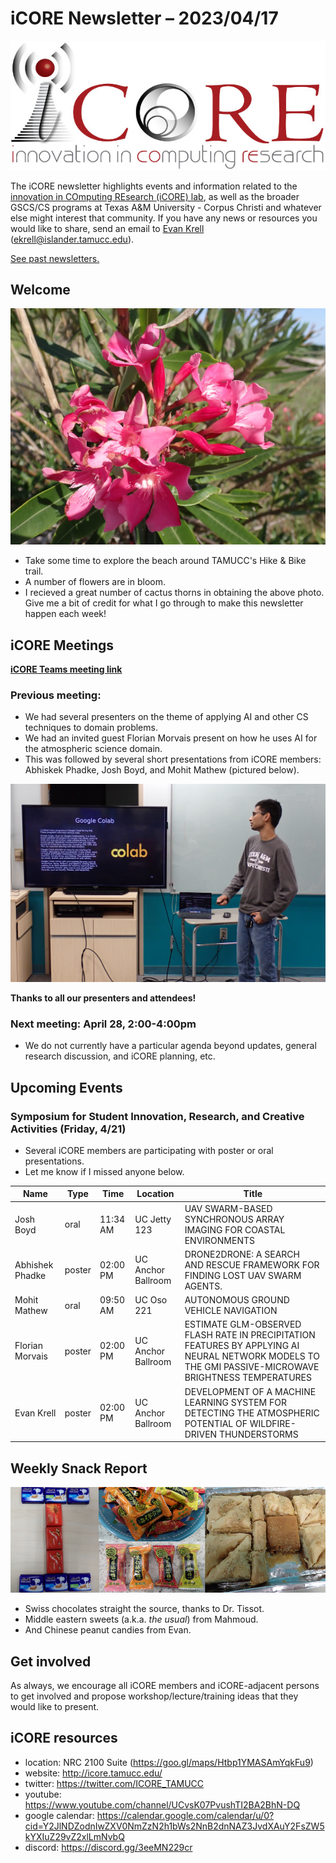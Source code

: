 # iCORE Newsletter – 2023/04/17

![logo](../img/logo_plain_sm.jpg)

The iCORE newsletter highlights events and information related to the [innovation in COmputing REsearch (iCORE) lab](https://icore.tamucc.edu/),
as well as the broader GSCS/CS programs at Texas A&M University - Corpus Christi and whatever else might interest that community.
If you have any news or resources you would like to share, send an email to [Evan Krell](https://scholar.google.com/citations?user=jLuwYGAAAAAJ&hl=en) (ekrell@islander.tamucc.edu).

[See past newsletters.](https://github.com/ekrell/icore_website/tree/main/news)

## Welcome

![Flowers at the Hike & Bike trail](../img/flowers.JPG)

- Take some time to explore the beach around TAMUCC's Hike & Bike trail.
- A number of flowers are in bloom.
- I recieved a great number of cactus thorns in obtaining the above photo. Give me a bit of credit for what I go through to make this newsletter happen each week!

## iCORE Meetings

**[iCORE Teams meeting link](https://teams.microsoft.com/l/meetup-join/19%3Ameeting_MDdlZDBiMTgtYzVjNS00YjhhLWE5OTctY2Y5YzMyYTljNzU5%40thread.v2/0?context=%7B%22Tid%22%3A%2234cbfaf1-67a6-4781-a9ca-514eb2550b66%22%2C%22Oid%22%3A%22994c008b-0707-4f3c-8ac0-73b65e733430%22%2C%22MessageId%22%3A%220%22%7D)**

### Previous meeting: 

- We had several presenters on the theme of applying AI and other CS techniques to domain problems.
- We had an invited guest Florian Morvais present on how he uses AI for the atmospheric science domain.
- This was followed by several short presentations from iCORE members: Abhiskek Phadke, Josh Boyd, and Mohit Mathew (pictured below).

![Mohit presenting at iCORE](../img/icore_mohit.JPG)

**Thanks to all our presenters and attendees!**

### Next meeting: April 28, 2:00-4:00pm

- We do not currently have a particular agenda beyond updates, general research discussion, and iCORE planning, etc.

## Upcoming Events

### Symposium for Student Innovation, Research, and Creative Activities (Friday, 4/21)

- Several iCORE members are participating with poster or oral presentations.
- Let me know if I missed anyone below.

| **Name**        | **Type** | **Time** | **Location**       | **Title**                                                                                                                                            |
|-----------------|----------|----------|--------------------|------------------------------------------------------------------------------------------------------------------------------------------------------|
| Josh Boyd       | oral     | 11:34 AM | UC Jetty 123       | UAV SWARM-BASED SYNCHRONOUS ARRAY IMAGING FOR COASTAL ENVIRONMENTS                                                                                   |
| Abhishek Phadke | poster   | 02:00 PM | UC Anchor Ballroom | DRONE2DRONE: A SEARCH AND RESCUE FRAMEWORK FOR FINDING LOST UAV SWARM AGENTS.                                                                        |
| Mohit Mathew    | oral     | 09:50 AM | UC Oso 221         | AUTONOMOUS GROUND VEHICLE NAVIGATION                                                                                                                 |
| Florian Morvais | poster   | 02:00 PM | UC Anchor Ballroom | ESTIMATE GLM-OBSERVED FLASH RATE IN PRECIPITATION FEATURES BY APPLYING AI NEURAL NETWORK MODELS TO THE GMI PASSIVE-MICROWAVE BRIGHTNESS TEMPERATURES |
| Evan Krell      | poster   | 02:00 PM | UC Anchor Ballroom | DEVELOPMENT OF A MACHINE LEARNING SYSTEM FOR DETECTING THE ATMOSPHERIC POTENTIAL OF WILDFIRE-DRIVEN THUNDERSTORMS                                    |

## Weekly Snack Report

![Snacks at iCORE](../img/icore_snacks_2.png)

- Swiss chocolates straight the source, thanks to Dr. Tissot.
- Middle eastern sweets (a.k.a. _the usual_) from Mahmoud.
- And Chinese peanut candies from Evan.

## Get involved

As always, we encourage all iCORE members and iCORE-adjacent persons to get involved and propose workshop/lecture/training ideas that they would like to present.

## iCORE resources

- location: NRC 2100 Suite (https://goo.gl/maps/Htbp1YMASAmYqkFu9)
- website: http://icore.tamucc.edu/
- twitter: https://twitter.com/ICORE_TAMUCC
- youtube: https://www.youtube.com/channel/UCvsK07PvushTI2BA2BhN-DQ
- google calendar: https://calendar.google.com/calendar/u/0?cid=Y2JlNDZodnIwZXV0NmZzN2h1bWs2NnB2dnNAZ3JvdXAuY2FsZW5kYXIuZ29vZ2xlLmNvbQ
- discord: https://discord.gg/3eeMN229cr


